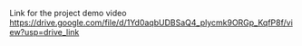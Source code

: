 Link for the project demo video https://drive.google.com/file/d/1Yd0aqbUDBSaQ4_plycmk9ORGp_KqfP8f/view?usp=drive_link

